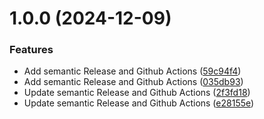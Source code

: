 # 1.0.0 (2024-12-09)


### Features

* Add semantic Release and Github Actions ([59c94f4](https://github.com/akatsukione/react-semantic-release-template/commit/59c94f473d0aabbd20f1a660524facd125ab292a))
* Add semantic Release and Github Actions ([035db93](https://github.com/akatsukione/react-semantic-release-template/commit/035db93b1f38fe0deee786ec60cef288900dd94a))
* Update semantic Release and Github Actions ([2f3fd18](https://github.com/akatsukione/react-semantic-release-template/commit/2f3fd1870c964fb3ad3a7e590b72cace235ba132))
* Update semantic Release and Github Actions ([e28155e](https://github.com/akatsukione/react-semantic-release-template/commit/e28155e329466480058550601490a3f104c29967))

